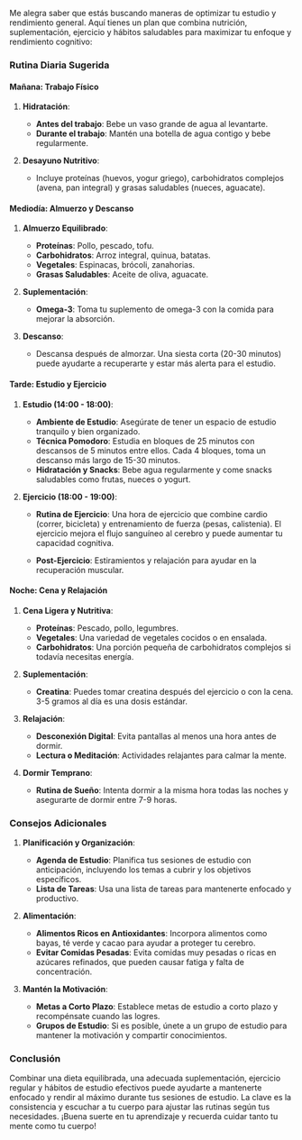
Me alegra saber que estás buscando maneras de optimizar tu estudio y rendimiento general. Aquí tienes un plan que combina nutrición, suplementación, ejercicio y hábitos
 saludables para maximizar tu enfoque y rendimiento cognitivo:

### Rutina Diaria Sugerida

#### Mañana: Trabajo Físico

1. **Hidratación**:
   - **Antes del trabajo**: Bebe un vaso grande de agua al levantarte.
   - **Durante el trabajo**: Mantén una botella de agua contigo y bebe regularmente.

2. **Desayuno Nutritivo**:
   - Incluye proteínas (huevos, yogur griego), carbohidratos complejos (avena, pan integral) y grasas saludables (nueces, aguacate).

#### Mediodía: Almuerzo y Descanso

1. **Almuerzo Equilibrado**:
   - **Proteínas**: Pollo, pescado, tofu.
   - **Carbohidratos**: Arroz integral, quinua, batatas.
   - **Vegetales**: Espinacas, brócoli, zanahorias.
   - **Grasas Saludables**: Aceite de oliva, aguacate.

2. **Suplementación**:
   - **Omega-3**: Toma tu suplemento de omega-3 con la comida para mejorar la absorción.

3. **Descanso**:
   - Descansa después de almorzar. Una siesta corta (20-30 minutos) puede ayudarte a recuperarte y estar más alerta para el estudio.

#### Tarde: Estudio y Ejercicio

1. **Estudio (14:00 - 18:00)**:
   - **Ambiente de Estudio**: Asegúrate de tener un espacio de estudio tranquilo y bien organizado.
   - **Técnica Pomodoro**: Estudia en bloques de 25 minutos con descansos de 5 minutos entre ellos. Cada 4 bloques, toma un descanso más largo de 15-30 minutos.
   - **Hidratación y Snacks**: Bebe agua regularmente y come snacks saludables como frutas, nueces o yogurt.

2. **Ejercicio (18:00 - 19:00)**:
   - **Rutina de Ejercicio**: Una hora de ejercicio que combine cardio (correr, bicicleta) y entrenamiento de fuerza (pesas, calistenia). El ejercicio mejora el flujo 
    sanguíneo al cerebro y puede aumentar tu capacidad cognitiva.

   - **Post-Ejercicio**: Estiramientos y relajación para ayudar en la recuperación muscular.

#### Noche: Cena y Relajación

1. **Cena Ligera y Nutritiva**:
   - **Proteínas**: Pescado, pollo, legumbres.
   - **Vegetales**: Una variedad de vegetales cocidos o en ensalada.
   - **Carbohidratos**: Una porción pequeña de carbohidratos complejos si todavía necesitas energía.

2. **Suplementación**:
   - **Creatina**: Puedes tomar creatina después del ejercicio o con la cena. 3-5 gramos al día es una dosis estándar.

3. **Relajación**:
   - **Desconexión Digital**: Evita pantallas al menos una hora antes de dormir.
   - **Lectura o Meditación**: Actividades relajantes para calmar la mente.

4. **Dormir Temprano**:
   - **Rutina de Sueño**: Intenta dormir a la misma hora todas las noches y asegurarte de dormir entre 7-9 horas.

### Consejos Adicionales

1. **Planificación y Organización**:
   - **Agenda de Estudio**: Planifica tus sesiones de estudio con anticipación, incluyendo los temas a cubrir y los objetivos específicos.
   - **Lista de Tareas**: Usa una lista de tareas para mantenerte enfocado y productivo.

2. **Alimentación**:
   - **Alimentos Ricos en Antioxidantes**: Incorpora alimentos como bayas, té verde y cacao para ayudar a proteger tu cerebro.
   - **Evitar Comidas Pesadas**: Evita comidas muy pesadas o ricas en azúcares refinados, que pueden causar fatiga y falta de concentración.

3. **Mantén la Motivación**:
   - **Metas a Corto Plazo**: Establece metas de estudio a corto plazo y recompénsate cuando las logres.
   - **Grupos de Estudio**: Si es posible, únete a un grupo de estudio para mantener la motivación y compartir conocimientos.

### Conclusión

Combinar una dieta equilibrada, una adecuada suplementación, ejercicio regular y hábitos de estudio efectivos puede ayudarte a mantenerte enfocado y rendir al máximo 
durante tus sesiones de estudio. La clave es la consistencia y escuchar a tu cuerpo para ajustar las rutinas según tus necesidades. ¡Buena suerte en tu aprendizaje y 
recuerda cuidar tanto tu mente como tu cuerpo!